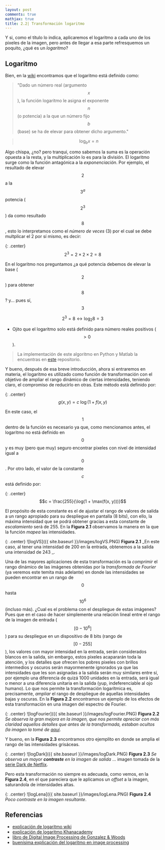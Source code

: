 ```yaml
---
layout: post
comments: true
mathjax: true
title: 2.2| Transformación logaritmo
---
```

Y si, como el título lo indica, aplicaremos el logaritmo a cada uno de los pixeles de la imagen, pero antes de llegar a esa parte refresquemos un poquito, ¿qué es un _logaritmo_?

## Logaritmo

Bien, en la [wiki](https://es.wikipedia.org/wiki/Logaritmo) encontramos que el logaritmo está definido como:
>"Dado un número real (argumento $$x$$), la función logaritmo le asigna el exponente $$n$$ (o potencia) a la que un número fijo $$b$$ (base) se ha de elevar para obtener dicho argumento."

>$$\log_{b}x = n$$

Algo chispa, ¿no? pero tranqui, como sabemos la suma es la operación opuesta a la resta, y la multiplicación lo es para la división. El logaritmo surge como la función antagónica a la _exponenciación_. 
Por ejemplo, el resultado de elevar $$2$$ a la $$3^{a}$$ potencia ($$2^{3}$$) da como resultado $$8$$, esto lo interpretamos como el _número de veces_ (3) por el cual se debe multplicar el 2 por sí mismo, es decir:

{: .center} 
$$2^{3} = 2 \times 2 \times 2 = 8$$

En el logaritmo nos preguntamos ¿a qué potencia debemos de elevar la base ($$2$$) para obtener $$8$$? y... pues sí, $$3$$

$$2^{3} = 8 \longleftrightarrow \log_{2}8 = 3$$

* Ojito que el logaritmo solo está definido para número reales positivos ($$>0$$).

> La implementación de este algoritmo en Python y Matlab la encuentras en [este](https://github.com/BryanMed/Procesamiento-de-imagen/tree/master/2.2%20logaritmo) repositorio.

Y bueno, después de esa breve introducción, ahora si entraremos en materia, el logaritmo es utilizado como función de transformación con el objetivo de ampliar el rango dinámico de ciertas intensidades, teniendo claro, el compromiso de reducirlo en otras. Este método está definido por:

{: .center}
$$g(x, y) = c \: \log(1 + f(x, y)$$

En este caso, el $$1$$ dentro de la función es necesario ya que, como mencionamos antes, el logaritmo no está definido en $$0$$ y es muy (pero que muy) seguro encontrar pixeles con nivel de intensidad igual a $$0$$. Por otro lado, el valor de la constante $$c$$ está definido por:

{: .center}
$$c = \frac{255}{\log(1 + \max(f(x, y)))}$$

El propósito de esta constante es el de ajustar el rango de valores de salida a un rango apropiado para su despliegue en pantalla (8 bits), con ello, la máxima intensidad que se podrá obtener gracias a esta constante de _escalamiento_ será de 255. En la __Figura 2.1__ observamos la manera en la que la función _mapea_ las intensidades.

{: .center}
![logVS]({{ site.baseurl }}/images/logVS.PNG)
 __Figura 2.1__ _En este caso, al tener una intensidad de 200 en la entrada, obtenemos a la salida una intensidad de 243 _.

Una de las mayores aplicaciones de esta transformación es la _comprimir_ el rango dinámico de las imágenes obtenidas por la _transformada de Fourier_ (ya veremos este temita más adelante) en donde las intensidades se pueden encontrar en un rango de $$0$$ hasta $$10^{6}$$ (incluso más). ¿Cual es el problema con el despliegue de estas imágenes? Pues que en el caso de hacer simplemente una relación lineal entre el rango de la imagen de entrada ($$[0 - 10^{6}]$$) para su despliegue en un dispositivo de 8 bits (rango de $$[0 - 255]$$), los valores con mayor intensidad en la entrada, serán considerados blancos en la salida, sin embargo, estos pixeles acapararán toda la atención, y los detalles que ofrecen los pobres pixeles con brillos intermedios y oscuros serán mayormenente ignorados ya que las intensidades que les son asignadas a la salida serán muy similares entre sí, por ejemplo una diferencia de quizá 1000 unidades en la entrada, será igual o menor a una diferencia unitaria en la salida (yup, indeferenciable al ojo humano). Lo que nos permite la transformación logarítmica es, precisamente, _ampliar_ el rango de despliegue de aquellas intensidades bajas y oscuras. En la __Figura 2.2__ encontramos un ejemplo de los efectos de esta transformación en una imagen del espectro de Fourier.

{: .center}
![logFourier]({{ site.baseurl }}/images/logFourier.PNG)
 __Figura 2.2__ _Se observa la gran mejora en la imagen, que nos permite apreciar con más claridad aquellos detalles que antes de la transformada, estaban ocultos (la imagen la tomé de [aquí](http://www.cs.uregina.ca/Links/class-info/425-nova/Lab5/index.html
)_.

Y bueno, en la __Figura 2.3__ encontramos otro ejemplito en donde se amplia el rango de las intensidades grisáceas.

{: .center}
![logDark]({{ site.baseurl }}/images/logDark.PNG)
 __Figura 2.3__ _Se observa un mayor __contraste__ en la imagen de salida_ ... imagen tomada de la [serie Dark de Netflix](https://www.netflix.com/mx/title/80100172).
 
 Pero esta transformación no siempre es adecuada, como vemos, en la __Figura 2.4__, en el que pareciera que le aplicamos un _offset_ a la imagen, saturandola de intensidades altas.

{: .center}
![logLena]({{ site.baseurl }}/images/logLena.PNG)
 __Figura 2.4__ _Poco contraste en la imagen resultante_.


  

## Referencias

* [explicación de logaritmo wiki](https://es.wikipedia.org/wiki/Logaritmo)
* [explicación de logaritmo Khanacademy](https://es.khanacademy.org/math/algebra2/exponential-and-logarithmic-functions/introduction-to-logarithms/a/intro-to-logarithms)
* [libro de Digital Image Processing de Gonzalez & Woods](https://www.amazon.com/Digital-Image-Processing-Rafael-Gonzalez/dp/0133356728)
* [buenísima explicación del logaritmo en image processing](https://homepages.inf.ed.ac.uk/rbf/HIPR2/pixlog.htm)



